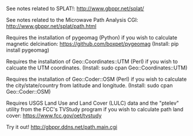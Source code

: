 See notes related to SPLAT!: http://www.gbppr.net/splat/

See notes related to the Microwave Path Analysis CGI: http://www.gbppr.net/splat/path.html

Requires the installation of pygeomag (Python) if you wish to calculate magnetic delcination: https://github.com/boxpet/pygeomag
(Install: pip install pygeomag)

Requires the installation of Geo::Coordinates::UTM (Perl) if you wish to calcuate the UTM coordinates.
(Install: sudo cpan Geo::Coordinates::UTM)

Requires the installation of Geo::Coder::OSM (Perl) if you wish to calculate the city/state/country from latitude and longitude.
(Install: sudo cpan Geo::Coder::OSM)

Requires USGS Land Use and Land Cover (LULC) data and the "ptelev" utility from the FCC's TVStudy program if you wish to calculate path land cover: https://www.fcc.gov/oet/tvstudy

Try it out! http://gbppr.ddns.net/path.main.cgi

